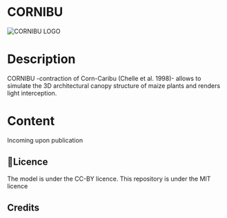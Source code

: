 # CORNIBU

![CORNIBU LOGO]([main/CORNIBU.png](https://github.com/mserouar/CORNIBU/blob/main/CORNIBU.png))

# Description
CORNIBU -contraction of Corn-Caribu (Chelle et al. 1998)- allows to simulate the 3D architectural canopy structure of maize plants and renders light interception.

# Content
Incoming upon publication

##  📑Licence <a name="licence"></a>
The model is under the CC-BY licence. 
This repository is under the MIT licence

## Credits <a name="credits"></a>
